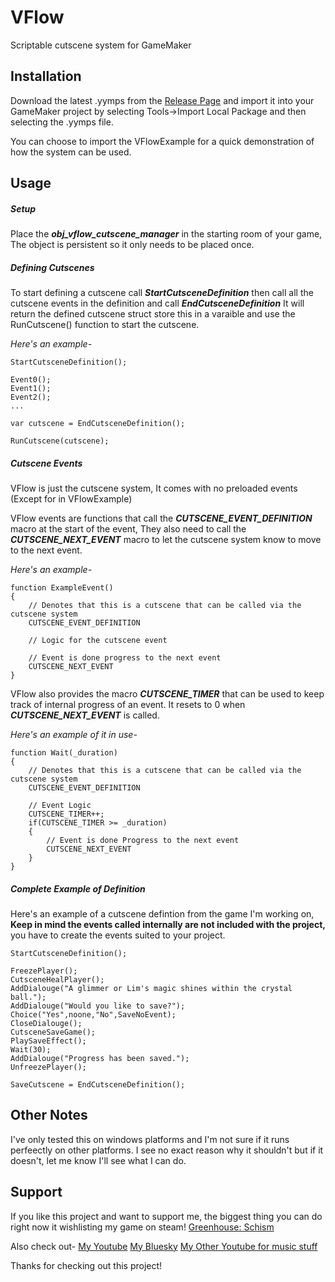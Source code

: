 # VFlow
Scriptable cutscene system for GameMaker

## Installation
Download the latest .yymps from the [Release Page](https://github.com/Volpanic/VFlow/releases) and import it into your GameMaker project by selecting
Tools->Import Local Package and then selecting the .yymps file.

You can choose to import the VFlowExample for a quick demonstration of how the system can be used.

## Usage

##### Setup
Place the ***obj_vflow_cutscene_manager*** in the starting room of your game, The object is persistent so it only needs to be placed once.

##### Defining Cutscenes
To start defining a cutscene call ***StartCutsceneDefinition*** then call all the cutscene events in the definition and call ***EndCutsceneDefinition*** It will return the defined cutscene struct store this in a varaible and use the RunCutscene() function to start the cutscene.

*Here's an example-*
```gml
StartCutsceneDefinition();

Event0();
Event1();
Event2();
...

var cutscene = EndCutsceneDefinition();

RunCutscene(cutscene); 
```

##### Cutscene Events
VFlow is just the cutscene system, It comes with no preloaded events (Except for in VFlowExample)

VFlow events are functions that call the ***CUTSCENE_EVENT_DEFINITION*** macro at the start of the event, They also need to call the ***CUTSCENE_NEXT_EVENT*** macro to let the cutscene system know to move to the next event.

*Here's an example-*
```gml
function ExampleEvent()
{
    // Denotes that this is a cutscene that can be called via the cutscene system
    CUTSCENE_EVENT_DEFINITION

    // Logic for the cutscene event

    // Event is done progress to the next event
    CUTSCENE_NEXT_EVENT
}
```

VFlow also provides the macro ***CUTSCENE_TIMER*** that can be used to keep track of internal progress of an event. It resets to 0 when ***CUTSCENE_NEXT_EVENT*** is called. 

*Here's an example of it in use-*
```gml
function Wait(_duration)
{
    // Denotes that this is a cutscene that can be called via the cutscene system
    CUTSCENE_EVENT_DEFINITION
    
    // Event Logic
    CUTSCENE_TIMER++;
    if(CUTSCENE_TIMER >= _duration)
    {
        // Event is done Progress to the next event
        CUTSCENE_NEXT_EVENT
    }
}
```

##### Complete Example of Definition
Here's an example of a cutscene defintion from the game I'm working on, **Keep in mind the events called internally are not included with the project,** you have to create the events suited to your project.
```gml
StartCutsceneDefinition();

FreezePlayer();
CutsceneHealPlayer();
AddDialouge("A glimmer or Lim's magic shines within the crystal ball.");
AddDialouge("Would you like to save?");
Choice("Yes",noone,"No",SaveNoEvent);
CloseDialouge();
CutsceneSaveGame();
PlaySaveEffect();
Wait(30);
AddDialouge("Progress has been saved.");
UnfreezePlayer();

SaveCutscene = EndCutsceneDefinition();
```

## Other Notes
I've only tested this on windows platforms and I'm not sure if it runs perfeectly on other platforms. I see no exact reason why it shouldn't but if it doesn't, let me know I'll see what I can do.

## Support
If you like this project and want to support me, the biggest thing you can do right now it wishlisting my game on steam!
[Greenhouse: Schism](https://store.steampowered.com/app/3496980/Greenhouse_Schism/)

Also check out-
[My Youtube](https://www.youtube.com/@Volpanic)
[My Bluesky](https://bsky.app/profile/volpanic.bsky.social)
[My Other Youtube for music stuff](https://www.youtube.com/@ClamShandy)

Thanks for checking out this project!